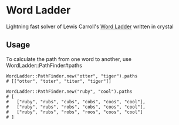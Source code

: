 # Word Ladder
Lightning fast solver of Lewis Carroll's 
[Word Ladder](https://en.wikipedia.org/wiki/Word_ladder)
written in crystal

## Usage
To calculate the path from one word to another, use 
WordLadder::PathFinder#paths

```
WordLadder::PathFinder.new("otter", "tiger").paths
# [["otter", "toter", "titer", "tiger"]]

WordLadder::PathFinder.new("ruby", "cool").paths
# [
#   ["ruby", "rubs", "cubs", "cobs", "coos", "cool"],
#   ["ruby", "rubs", "robs", "cobs", "coos", "cool"],
#   ["ruby", "rubs", "robs", "roos", "coos", "cool"]
# ]
```

